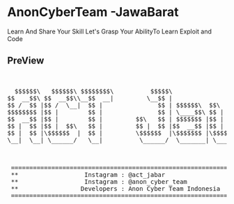# AnonCyberTeam -JawaBarat
Learn And Share Your Skill 
Let's Grasp Your AbilityTo Learn Exploit and Code

## PreView
<pre>

    
  $$$$$$\   $$$$$$\ $$$$$$$$\          $$$$$\                                         $$$$$$$\                                $$\     
$$  __$$\ $$  __$$\\__$$  __|         \__$$ |                                        $$  __$$\                               $$ |    
$$ /  $$ |$$ /  \__|  $$ |               $$ | $$$$$$\  $$\  $$\  $$\  $$$$$$\        $$ |  $$ | $$$$$$\   $$$$$$\  $$$$$$\ $$$$$$\   
$$$$$$$$ |$$ |        $$ |               $$ | \____$$\ $$ | $$ | $$ | \____$$\       $$$$$$$\ | \____$$\ $$  __$$\ \____$$\\_$$  _|  
$$  __$$ |$$ |        $$ |         $$\   $$ | $$$$$$$ |$$ | $$ | $$ | $$$$$$$ |      $$  __$$\  $$$$$$$ |$$ |  \__|$$$$$$$ | $$ |    
$$ |  $$ |$$ |  $$\   $$ |         $$ |  $$ |$$  __$$ |$$ | $$ | $$ |$$  __$$ |      $$ |  $$ |$$  __$$ |$$ |     $$  __$$ | $$ |$$\ 
$$ |  $$ |\$$$$$$  |  $$ |         \$$$$$$  |\$$$$$$$ |\$$$$$\$$$$  |\$$$$$$$ |      $$$$$$$  |\$$$$$$$ |$$ |     \$$$$$$$ | \$$$$  |
\__|  \__| \______/   \__|          \______/  \_______| \_____\____/  \_______|      \_______/  \_______|\__|      \_______|  \____/ 
                                                                                                                                     
                                                                                                                                     
                                                                                                                                     
 ====================================================================
 **                  Instagram : @act_jabar                        **
 **                  Instagram : @anon_cyber_team                  **
 **                 Developers : Anon Cyber Team Indonesia         **
 ====================================================================
 
 
 </pre>